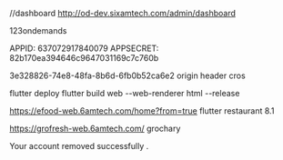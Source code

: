 //dashboard
http://od-dev.sixamtech.com/admin/dashboard

123ondemands

APPID:
637072917840079
APPSECRET:
82b170ea394646c9647031169c7c760b

3e328826-74e8-48fa-8b6d-6fb0b52ca6e2
origin header cros 

flutter deploy
flutter build web --web-renderer html --release



https://efood-web.6amtech.com/home?from=true
flutter restaurant 
8.1

https://grofresh-web.6amtech.com/
grochary


Your account removed successfully .